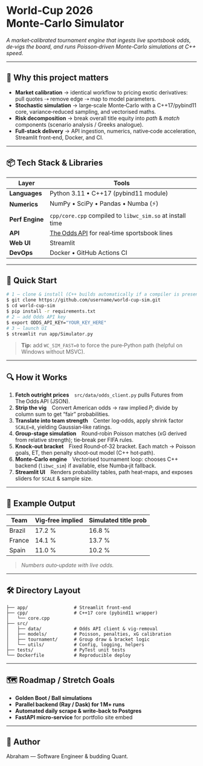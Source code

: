 # World‑Cup 2026 Monte‑Carlo Simulator

*A market‑calibrated tournament engine that ingests live sportsbook odds, de‑vigs the board, and runs Poisson‑driven Monte‑Carlo simulations at C++ speed.*

---

## 🎯 Why this project matters

* **Market calibration** → identical workflow to pricing exotic derivatives: pull quotes ⇢ remove edge ⇢ map to model parameters.
* **Stochastic simulation** → large‑scale Monte‑Carlo with a C++17/pybind11 core, variance‑reduced sampling, and vectorised maths.
* **Risk decomposition** → break overall title equity into *path* & *match* components (scenario analysis / Greeks analogue).
* **Full‑stack delivery** → API ingestion, numerics, native‑code acceleration, Streamlit front‑end, Docker, and CI.

---

## 📦 Tech Stack & Libraries

| Layer           | Tools                                                                  |
| --------------- | ---------------------------------------------------------------------- |
| **Languages**   | Python 3.11 • C++17 (pybind11 module)                                  |
| **Numerics**    | NumPy • SciPy • Pandas • Numba (⚡)                                     |
| **Perf Engine** | `cpp/core.cpp` compiled to `libwc_sim.so` at install time              |
| **API**         | [The Odds API](https://theoddsapi.com/) for real‑time sportsbook lines |
| **Web UI**      | Streamlit                                                              |
| **DevOps**      | Docker • GitHub Actions CI                                             |

---

## 🚀 Quick Start

```bash
# 1 – clone & install (C++ builds automatically if a compiler is present)
$ git clone https://github.com/username/world‑cup‑sim.git
$ cd world‑cup‑sim
$ pip install -r requirements.txt
# 2 – add Odds API key
$ export ODDS_API_KEY="YOUR_KEY_HERE"
# 3 – launch UI
$ streamlit run app/Simulator.py
```

> **Tip:** add `WC_SIM_FAST=0` to force the pure‑Python path (helpful on Windows without MSVC).

---

## 🔍 How it Works

1. **Fetch outright prices** `src/data/odds_client.py` pulls Futures from The Odds API (JSON).
2. **Strip the vig** Convert American odds → raw implied *P*; divide by column sum to get “fair” probabilities.
3. **Translate into team strength** Center log‑odds, apply shrink factor `SCALE≈8`, yielding Gaussian‑like ratings.
4. **Group‑stage simulation** Round‑robin Poisson matches (xG derived from relative strength); tie‑break per FIFA rules.
5. **Knock‑out bracket** Fixed Round‑of‑32 bracket. Each match → Poisson goals, ET, then penalty shoot‑out model (C++ hot‑path).
6. **Monte‑Carlo engine** Vectorised tournament loop: chooses C++ backend (`libwc_sim`) if available, else Numba‑jit fallback.
7. **Streamlit UI** Renders probability tables, path heat‑maps, and exposes sliders for `SCALE` & sample size.

---

## 🔢 Example Output

| Team   | Vig‑free implied | Simulated title prob |
| ------ | ---------------- | -------------------- |
| Brazil | 17.2 %           | 16.8 %               |
| France | 14.1 %           | 13.7 %               |
| Spain  | 11.0 %           | 10.2 %               |

> *Numbers auto‑update with live odds.*

---

## 🛠️ Directory Layout

```
├── app/                 # Streamlit front‑end
├── cpp/                 # C++17 core (pybind11 wrapper)
│   └── core.cpp
├── src/
│   ├── data/            # Odds API client & vig‑removal
│   ├── models/          # Poisson, penalties, xG calibration
│   ├── tournament/      # Group draw & bracket logic
│   └── utils/           # Config, logging, helpers
├── tests/               # PyTest unit tests
└── Dockerfile           # Reproducible deploy
```

---

## 🗺️ Roadmap / Stretch Goals

* **Golden Boot / Ball simulations**
* **Parallel backend (Ray / Dask) for 1 M+ runs**
* **Automated daily scrape & write‑back to Postgres**
* **FastAPI micro‑service** for portfolio site embed

---

## 👤 Author

Abraham — Software Engineer & budding Quant.
